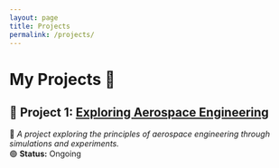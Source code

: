 ```yaml
---
layout: page
title: Projects
permalink: /projects/
---
```


# My Projects 🚀  

## 🔧 Project 1: [Exploring Aerospace Engineering]({{site.baseurl}}/project1/)

📌 *A project exploring the principles of aerospace engineering through simulations and experiments.*  
🟢 **Status:** Ongoing  
